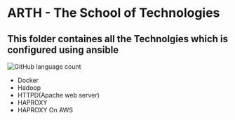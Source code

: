 # ARTH - The School of Technologies

## This folder containes all the Technolgies which is configured using ansible

![GitHub language count](https://img.shields.io/github/languages/count/venkateshpensalwar/ARTH?style=for-the-badge)


 - Docker
 - Hadoop
 - HTTPD(Apache web server)
 - HAPROXY
 - HAPROXY On AWS